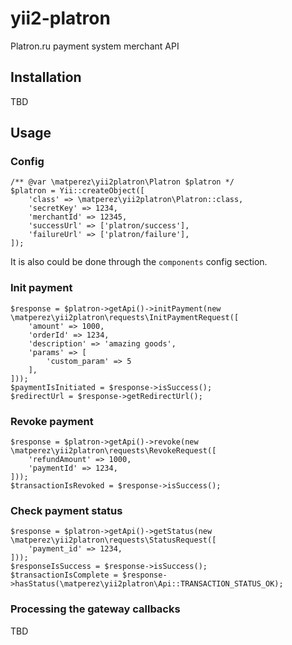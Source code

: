 # yii2-platron
Platron.ru payment system merchant API

## Installation
TBD

## Usage

### Config
```
/** @var \matperez\yii2platron\Platron $platron */
$platron = Yii::createObject([
    'class' => \matperez\yii2platron\Platron::class,
    'secretKey' => 1234,
    'merchantId' => 12345,
    'successUrl' => ['platron/success'],
    'failureUrl' => ['platron/failure'],
]);
```

It is also could be done through the `components` config section.  

### Init payment
```
$response = $platron->getApi()->initPayment(new \matperez\yii2platron\requests\InitPaymentRequest([
    'amount' => 1000,
    'orderId' => 1234,
    'description' => 'amazing goods',
    'params' => [
        'custom_param' => 5
    ],
]));
$paymentIsInitiated = $response->isSuccess();
$redirectUrl = $response->getRedirectUrl();
```

### Revoke payment
```
$response = $platron->getApi()->revoke(new \matperez\yii2platron\requests\RevokeRequest([
    'refundAmount' => 1000,
    'paymentId' => 1234,
]));
$transactionIsRevoked = $response->isSuccess();
```

### Check payment status
```
$response = $platron->getApi()->getStatus(new \matperez\yii2platron\requests\StatusRequest([
    'payment_id' => 1234,
]));
$responseIsSuccess = $response->isSuccess();
$transactionIsComplete = $response->hasStatus(\matperez\yii2platron\Api::TRANSACTION_STATUS_OK);
```

### Processing the gateway callbacks
TBD